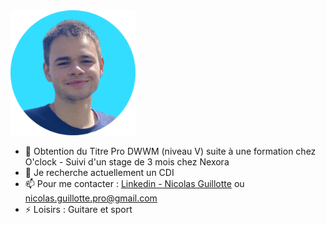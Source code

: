 <img src="https://github.com/nicolas-guillotte/nicolas-guillotte/blob/main/img/profil-modified.png" alt="Profil picture" width="200"/>

- 🔭 Obtention du Titre Pro DWWM (niveau V) suite à une formation chez O'clock - Suivi d'un stage de 3 mois chez Nexora
- 🔎 Je recherche actuellement un CDI
- 📫 Pour me contacter :  [Linkedin - Nicolas Guillotte](https://www.linkedin.com/in/nicolas-guillotte/) ou nicolas.guillotte.pro@gmail.com
- ⚡ Loisirs : Guitare et sport

